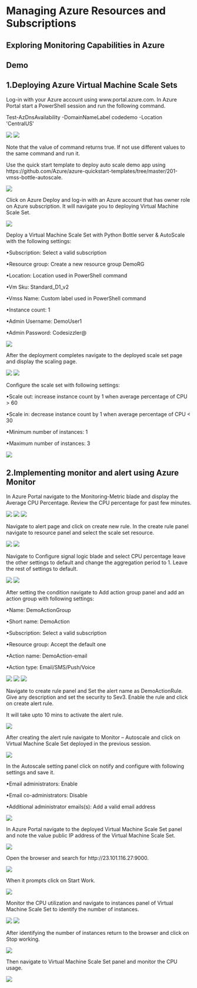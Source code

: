 <h1>Managing Azure Resources and Subscriptions</h1>

<h2>Exploring Monitoring Capabilities in Azure</h2>

<h2>Demo</h2>

<h2>1.Deploying Azure Virtual Machine Scale Sets</h2>
<p>Log-in with your Azure account using www.portal.azure.com. In Azure Portal start a PowerShell session and run the following command.</p>
	<p>Test-AzDnsAvailability -DomainNameLabel codedemo -Location 'CentralUS'	</p>
<img src="https://codesizzlergit.blob.core.windows.net/az300-008/01.jpg"/>
<img src="https://codesizzlergit.blob.core.windows.net/az300-008/02.jpg"/>
<p>Note that the value of command returns true. If not use different values to the same command and run it.
<p>Use the quick start template to deploy auto scale demo app using https://github.com/Azure/azure-quickstart-templates/tree/master/201-vmss-bottle-autoscale.</p>
<img src="https://codesizzlergit.blob.core.windows.net/az300-008/03.jpg"/>
<p>Click on Azure Deploy and log-in with an Azure account that has owner role on Azure subscription. It will navigate you to deploying Virtual Machine Scale Set.</p>
<img src="https://codesizzlergit.blob.core.windows.net/az300-008/04.jpg"/>
<p>Deploy a Virtual Machine Scale Set with Python Bottle server & AutoScale with the following settings:</p>
	<p>•Subscription: Select a valid subscription</p>
	<p>•Resource group: Create a new resource group DemoRG</p>
	<p>•Location: Location used in PowerShell command</p>
	<p>•Vm Sku: Standard_D1_v2</p>
	<p>•Vmss Name: Custom label used in PowerShell command</p>
	<p>•Instance count: 1</p>
	<p>•Admin Username: DemoUser1</p>
	<p>•Admin Password: Codesizzler@</p>
<img src="https://codesizzlergit.blob.core.windows.net/az300-008/05.jpg"/>
<p>After the deployment completes navigate to the deployed scale set page and display the scaling page.</p>
<img src="https://codesizzlergit.blob.core.windows.net/az300-008/06.jpg"/>
<img src="https://codesizzlergit.blob.core.windows.net/az300-008/07.jpg"/>
<p>Configure the scale set with following settings:</p>
	<p>•Scale out: increase instance count by 1 when average percentage of CPU > 60</p>
	<p>•Scale in: decrease instance count by 1 when average percentage of CPU < 30</p>
	<p>•Minimum number of instances: 1</p>
	<p>•Maximum number of instances: 3</p>
<img src="https://codesizzlergit.blob.core.windows.net/az300-008/08.jpg"/>

<h2>2.Implementing monitor and alert using Azure Monitor</h2>
<p>In Azure Portal navigate to the Monitoring-Metric blade and display the Average CPU Percentage. Review the CPU percentage for past few minutes.</p>
<img src="https://codesizzlergit.blob.core.windows.net/az300-008/09.jpg"/>
<img src="https://codesizzlergit.blob.core.windows.net/az300-008/10.jpg"/>
<img src="https://codesizzlergit.blob.core.windows.net/az300-008/11.jpg"/>
<p>Navigate to alert page and click on create new rule. In the create rule panel navigate to resource panel and select the scale set resource.</p>
<img src="https://codesizzlergit.blob.core.windows.net/az300-008/12.jpg"/>
<img src="https://codesizzlergit.blob.core.windows.net/az300-008/13.jpg"/>
<p>Navigate to Configure signal logic blade and select CPU percentage leave the other settings to default and change the aggregation period to 1. Leave the rest of settings to default.</p>
<img src="https://codesizzlergit.blob.core.windows.net/az300-008/14.jpg"/>
<img src="https://codesizzlergit.blob.core.windows.net/az300-008/15.jpg"/>
<p>After setting the condition navigate to Add action group panel and add an action group with following settings:</p>
	<p>•Name: DemoActionGroup</p>
	<p>•Short name: DemoAction</p>
	<p>•Subscription: Select a valid subscription</p>
	<p>•Resource group: Accept the default one</p>
	<p>•Action name: DemoAction-email</p>
	<p>•Action type: Email/SMS/Push/Voice</p>
<img src="https://codesizzlergit.blob.core.windows.net/az300-008/16.jpg"/>
<img src="https://codesizzlergit.blob.core.windows.net/az300-008/17.jpg"/>
<img src="https://codesizzlergit.blob.core.windows.net/az300-008/18.jpg"/>
<p>Navigate to create rule panel and Set the alert name as DemoActionRule. Give any description and set the security to Sev3. Enable the rule and click on create alert rule.</p>
<p>It will take upto 10 mins to activate the alert rule.</p>
<img src="https://codesizzlergit.blob.core.windows.net/az300-008/19.jpg"/>
<p>After creating the alert rule navigate to Monitor – Autoscale and click on Virtual Machine Scale Set deployed in the previous session.</p>
<img src="https://codesizzlergit.blob.core.windows.net/az300-008/20.jpg"/>
<p>In the Autoscale setting panel click on notify and configure with following settings and save it.</p>
	<p>•Email administrators: Enable</p>
	<p>•Email co-administrators: Disable</p>
	<p>•Additional administrator emails(s): Add a valid email address</p>
<img src="https://codesizzlergit.blob.core.windows.net/az300-008/21.jpg"/>
<p>In Azure Portal navigate to the deployed Virtual Machine Scale Set panel and note the value public IP address of the Virtual Machine Scale Set.</p>
<img src="https://codesizzlergit.blob.core.windows.net/az300-008/22.jpg"/>
<p>Open the browser and search for http://23.101.116.27:9000.</p>
<img src="https://codesizzlergit.blob.core.windows.net/az300-008/23.jpg"/>
<p>When it prompts click on Start Work.</p>
<img src="https://codesizzlergit.blob.core.windows.net/az300-008/24.jpg"/>
<p>Monitor the CPU utilization and navigate to instances panel of Virtual Machine Scale Set to identify the number of instances.</p>
<img src="https://codesizzlergit.blob.core.windows.net/az300-008/25.jpg"/>
<img src="https://codesizzlergit.blob.core.windows.net/az300-008/26.jpg"/>
<p>After identifying the number of instances return to the browser and click on Stop working.</p>
<img src="https://codesizzlergit.blob.core.windows.net/az300-008/27.jpg"/>
<p>Then navigate to Virtual Machine Scale Set panel and monitor the CPU usage.</p>
<img src="https://codesizzlergit.blob.core.windows.net/az300-008/28.jpg"/>
